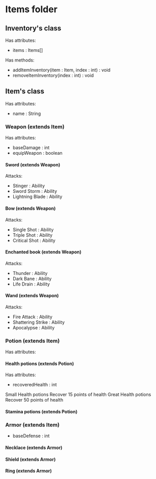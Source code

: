 # Items folder
## Inventory's class
Has attributes:
 - items : Items[]

Has methods:
 - addItemInventory(item : Item, index : int) : void
 - removeItemInventory(index : int) : void

## Item's class
Has attributes:
 - name : String

### Weapon (extends Item)
Has attributes:
 - baseDamage : int
 - equipWeapon : boolean

#### Sword (extends Weapon)
Attacks:
 - Stinger : Ability
 - Sword Storm : Ability
 - Lightning Blade : Ability

#### Bow (extends Weapon)
Attacks:
 - Single Shot : Ability
 - Triple Shot : Ability
 - Critical Shot : Ability

#### Enchanted book (extends Weapon)
Attacks:
 - Thunder : Ability
 - Dark Bane : Ability
 - Life Drain : Ability

#### Wand (extends Weapon)
Attacks:
 - Fire Attack : Ability
 - Shattering Strike : Ability
 - Apocalypse : Ability

### Potion (extends Item)
Has attributes:

#### Health potions (extends Potion)
Has attributes:
 - recoveredHealth : int

Small Health potions
 Recover 15 points of health
Great Health potions
 Recover 50 points of health

#### Stamina potions (extends Potion)

### Armor (extends Item)
 - baseDefense : int

#### Necklace (extends Armor)

#### Shield (extends Armor)

#### Ring (extends Armor)

